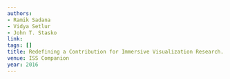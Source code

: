 ```yaml
---
authors:
- Ramik Sadana
- Vidya Setlur
- John T. Stasko
link:
tags: []
title: Redefining a Contribution for Immersive Visualization Research.
venue: ISS Companion
year: 2016
---
```

